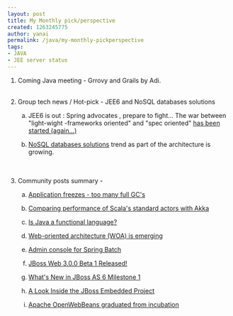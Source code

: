 ```yaml
---
layout: post
title: My Monthly pick/perspective
created: 1263245775
author: yanai
permalink: /java/my-monthly-pickperspective
tags:
- JAVA
- JEE server status
---
```

<p>
<meta http-equiv="CONTENT-TYPE" content="text/html; charset=utf-8">
<title></title>
<meta name="GENERATOR" content="OpenOffice.org 3.1  (Linux)"> 	<style type="text/css">
	<!--
		@page { margin: 0.79in }
		P { margin-bottom: 0.08in }
		A:link { so-language: zxx }
	-->
	</style></meta>
</meta>
</p>
<ol>
    <li>
    <p>Coming Java meeting - Grrovy and 	Grails by Adi.<br />
    &nbsp;</p>
    </li>
    <li>
    <p>Group tech news / Hot-pick - JEE6 	and NoSQL databases solutions</p>
    <ol type="a">
        <li>
        <p>JEE6 is out : Spring advocates , prepare to fight... The war between &quot;light-wight -frameworks 		oriented&quot; and &quot;spec oriented&quot; <a href="http://in.relation.to/Bloggers/YouShouldUpgradeToJavaEE6">has 		been started (again...)</a></p>
        </li>
        <li>
        <p><a href="http://nosql-database.org/">NoSQL databases 		solutions</a> trend as part of the architecture is growing.<br />
        <br />
        &nbsp;</p>
        </li>
    </ol>
    </li>
    <li>
    <p>Community posts summary -</p>
    <ol type="a">
        <li>
        <p><a href="../../../../../../java/application-freezes-too-many-full-gcs">Application 		freezes - too many full GC's</a></p>
        </li>
        <li>
        <p><a href="../../../../../../java/blog/comparing-performance-scalas-standard-actors-with-akka">Comparing 		performance of Scala's standard actors with Akka</a></p>
        </li>
        <li>
        <p><a href="../../../../../../java/blog/java-a-functional-language">Is 		Java a functional language?</a></p>
        </li>
        <li>
        <p><a href="../../../../../../java/web-oriented-architecture-woa-emerging">Web-oriented 		architecture (WOA) is emerging</a></p>
        </li>
        <li>
        <p><a href="../../../../../../java/admin-console-spring-batch">Admin 		console for Spring Batch</a></p>
        </li>
        <li>
        <p><a href="../../../../../../java/jboss-web-300-beta-1-released">JBoss 		Web 3.0.0 Beta 1 Released!</a></p>
        </li>
        <li>
        <p><a href="../../../../../../java/whats-new-jboss-6-milestone-1">What's 		New in JBoss AS 6 Milestone 1 </a></p>
        </li>
        <li>
        <p><a href="../../../../../../java/a-look-inside-jboss-embedded-project">A 		Look Inside the JBoss Embedded Project</a></p>
        </li>
        <li>
        <p><a href="../../../../../../java/apache-openwebbeans-graduated-incubation">Apache 		OpenWebBeans graduated from incubation</a></p>
        </li>
    </ol>
    </li>
</ol>
